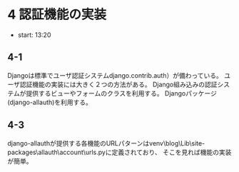 # 4 認証機能の実装

- start: 13:20

## 4-1

Djangoは標準でユーザ認証システムdjango.contrib.auth）が備わっている。
ユーザ認証機能の実装には大きく２つの方法がある。
Django組み込みの認証システムが提供するビューやフォームのクラスを利用する。
Djangoパッケージ(django-allauth)を利用する。

## 4-3

django-allauthが提供する各機能のURLパターンはvenv\blog\Lib\site-packages\allauth\account\urls.pyに定義されており、
そこを見れば機能の実装が簡単。


